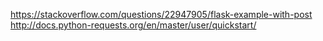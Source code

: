 https://stackoverflow.com/questions/22947905/flask-example-with-post
http://docs.python-requests.org/en/master/user/quickstart/